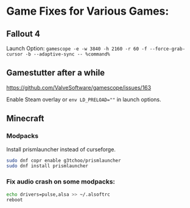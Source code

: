 # Game Fixes for Various Games:


## Fallout 4

Launch Option: `gamescope -e -w 3840 -h 2160 -r 60 -f --force-grab-cursor -b --adaptive-sync -- %command%`

## Gamestutter after a while

https://github.com/ValveSoftware/gamescope/issues/163

Enable Steam overlay or `env LD_PRELOAD=""` in launch options.

## Minecraft

### Modpacks

Install prismlauncher instead of curseforge.

```bash
sudo dnf copr enable g3tchoo/prismlauncher
sudo dnf install prismlauncher
```

### Fix audio crash on some modpacks:

```bash
echo drivers=pulse,alsa >> ~/.alsoftrc
reboot
```


